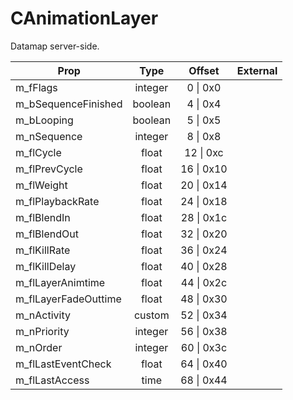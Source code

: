 # CAnimationLayer

Datamap server-side.

|Prop|Type|Offset|External|
|---|:-:|:-:|--:|
|m_fFlags|integer|0 \| 0x0||
|m_bSequenceFinished|boolean|4 \| 0x4||
|m_bLooping|boolean|5 \| 0x5||
|m_nSequence|integer|8 \| 0x8||
|m_flCycle|float|12 \| 0xc||
|m_flPrevCycle|float|16 \| 0x10||
|m_flWeight|float|20 \| 0x14||
|m_flPlaybackRate|float|24 \| 0x18||
|m_flBlendIn|float|28 \| 0x1c||
|m_flBlendOut|float|32 \| 0x20||
|m_flKillRate|float|36 \| 0x24||
|m_flKillDelay|float|40 \| 0x28||
|m_flLayerAnimtime|float|44 \| 0x2c||
|m_flLayerFadeOuttime|float|48 \| 0x30||
|m_nActivity|custom|52 \| 0x34||
|m_nPriority|integer|56 \| 0x38||
|m_nOrder|integer|60 \| 0x3c||
|m_flLastEventCheck|float|64 \| 0x40||
|m_flLastAccess|time|68 \| 0x44||
